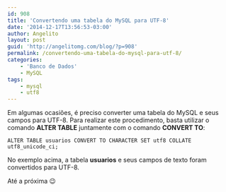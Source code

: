 ```yaml
---
id: 908
title: 'Convertendo uma tabela do MySQL para UTF-8'
date: '2014-12-17T13:56:53-03:00'
author: Angelito
layout: post
guid: 'http://angelitomg.com/blog/?p=908'
permalink: /convertendo-uma-tabela-do-mysql-para-utf-8/
categories:
    - 'Banco de Dados'
    - MySQL
tags:
    - mysql
    - utf8
---
```


Em algumas ocasiões, é preciso converter uma tabela do MySQL e seus campos para UTF-8. Para realizar este procedimento, basta utilizar o comando **ALTER TABLE** juntamente com o comando **CONVERT TO**:

`ALTER TABLE usuarios CONVERT TO CHARACTER SET utf8 COLLATE utf8_unicode_ci;`

No exemplo acima, a tabela **usuarios** e seus campos de texto foram convertidos para UTF-8.

Até a próxima 😉